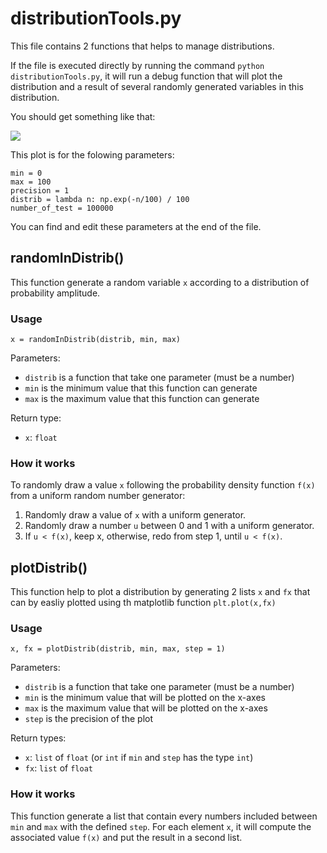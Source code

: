 # distributionTools.py

This file contains 2 functions that helps to manage distributions.

If the file is executed directly by running the command `python distributionTools.py`, it will run a debug function that will plot the distribution and a result of several randomly generated variables in this distribution.

You should get something like that:

![](https://vincent.foriel.xyz/wp-content/uploads/2021/09/Capture-decran-2021-09-29-133445.png)

This plot is for the folowing parameters:

```
min = 0
max = 100
precision = 1
distrib = lambda n: np.exp(-n/100) / 100
number_of_test = 100000
```

You can find and edit these parameters at the end of the file.

## randomInDistrib()

This function generate a random variable `x` according to a distribution of probability amplitude.

### Usage

```
x = randomInDistrib(distrib, min, max)
```

Parameters:

* `distrib` is a function that take one parameter (must be a number)
* `min` is the minimum value that this function can generate
* `max` is the maximum value that this function can generate

Return type:

* `x`: `float`

### How it works

To randomly draw a value `x` following the probability density function `f(x)` from a uniform random
number generator:
1. Randomly draw a value of `x` with a uniform generator.
2. Randomly draw a number `u` between 0 and 1 with a uniform generator.
3. If `u < f(x)`, keep x, otherwise, redo from step 1, until `u < f(x)`.

## plotDistrib()

This function help to plot a distribution by generating 2 lists `x` and `fx` that can by easliy plotted using th matplotlib function `plt.plot(x,fx)`

### Usage

```
x, fx = plotDistrib(distrib, min, max, step = 1)
```

Parameters:

* `distrib` is a function that take one parameter (must be a number)
* `min` is the minimum value that will be plotted on the x-axes
* `max` is the maximum value that will be plotted on the x-axes
* `step` is the precision of the plot

Return types:

* `x`: `list` of `float` (or `int` if `min` and `step` has the type `int`)
* `fx`: `list` of `float`

### How it works

This function generate a list that contain every numbers included between `min` and `max` with the defined `step`. For each element `x`, it will compute the associated value `f(x)` and put the result in a second list.